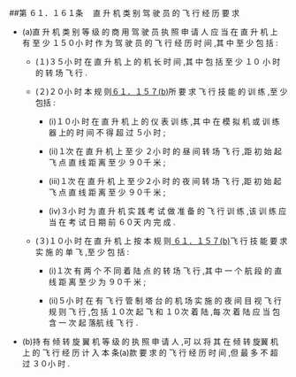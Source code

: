 ##第 ６１．１６１条 　直 升 机 类 别 驾 驶 员 的 飞 行 经 历 要 求

- (a)直 升 机 类 别 等 级 的 商 用 驾 驶 员 执 照 申 请 人 应 当 在 直 升 机 上 有 至 少 １５０小 时 作 为 驾 驶 员 的 飞 行 经 历 时 间 ,其 中 至 少 包 括 :

  + (１)３５小 时 在 直 升 机 上 的 机 长 时 间 ,其 中 包 括 至 少 １０ 小 时 的 转 场 飞 行 .

  + (２)２０小 时 本 规 则[６１．１５７(b)](CCAR.61.157.MD)所 要 求 飞 行 技 能 的 训 练 ,至 少 包括 :

    * (i)１０小 时 在 直 升 机 上 的 仪 表 训 练 ,其 中 在 模 拟 机 或 训 练 器 上的 时 间 不 得 超 过 ５小 时 ;

    * (ii)１次 在 直 升 机 上 至 少 ２小 时 的 昼 间 转 场 飞 行 ,距 初 始 起 飞 点 直 线 距 离 至 少 ９０千 米 ;

    * (iii)１次 在 直 升 机 上 至 少２小 时 的 夜 间 转 场 飞 行 ,距 初 始 起 飞 点 直 线 距 离 至 少 ９０千 米 ;

    * (iv)３小 时 为 直 升 机 实 践 考 试 做 准 备 的 飞 行 训 练 ,该 训 练 应 当 在 考 试 日 期 前 ６０天 内 完 成 .

  + (３)１０小 时 在 直 升 机 上 按 本 规 则[ ６１．１５７(b)](CCAR.61.157.MD)飞 行 技 能 要 求 实 施 的 单 飞 ,至 少 包 括 :

    * (i)１次 有 两 个 不 同 着 陆 点 的 转 场 飞 行 ,其 中 一 个 航 段 的 直 线 距 离 至 少 为 ９０千 米 ;

    * (ii)５小 时 在 有 飞 行 管 制 塔 台 的 机 场 实 施 的 夜 间 目 视 飞 行 规 则 飞 行 ,包 括 １０次 起 飞 和 １０次 着 陆 ,每 次 着 陆 应 当 包 含 一 次 起 落航 线 飞 行 .

- (b)持 有 倾 转 旋 翼 机 等 级 的 执 照 申 请 人 ,可 以 将 其 在 倾 转 旋翼 机 上 的 飞 行 经 历 计 入 本 条(a)款 要 求 的 飞 行 经 历 时 间 ,但 最 多 不 超 过 ３０小 时 .
